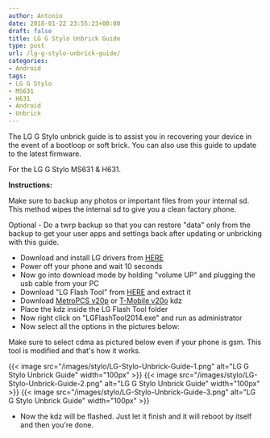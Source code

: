 ```yaml
---
author: Antonio
date: 2018-01-22 23:55:23+00:00
draft: false
title: LG G Stylo Unbrick Guide
type: post
url: /lg-g-stylo-unbrick-guide/
categories:
- Android
tags:
- LG G Stylo
- MS631
- H631
- Android
- Unbrick
---
```


The LG G Stylo unbrick guide is to assist you in recovering your device in the event of a bootloop or soft brick. You can also use this guide to update to the latest firmware.

<!--more-->

For the LG G Stylo MS631 & H631.

**Instructions:**

Make sure to backup any photos or important files from your internal sd. This method wipes the internal sd to give you a clean factory phone.

Optional - Do a twrp backup so that you can restore "data" only from the backup to get your user apps and settings back after updating or unbricking with this guide.

- Download and install LG drivers from <a href="https://www.androidfilehost.com/?fid=24052804347802528" target="_blank">HERE</a>
- Power off your phone and wait 10 seconds
- Now go into download mode by holding "volume UP" and plugging the usb cable from your PC
- Download "LG Flash Tool" from <a href="https://www.androidfilehost.com/?fid=24052804347800052" target="_blank">HERE</a> and extract it
- Download <a href="https://www.mediafire.com/file/ihe4m2841vq8qj3/MS63120p_00_0502.kdz" target="_blank">MetroPCS v20p</a> or <a href="https://www.mediafire.com/file/h921cazf0ivgbc5/H63120o_00_0502.kdz" target="_blank">T-Mobile v20o</a> kdz
- Place the kdz inside the LG Flash Tool folder
- Now right click on "LGFlashTool2014.exe" and run as administrator
- Now select all the options in the pictures below:

Make sure to select cdma as pictured below even if your phone is gsm. This tool is modified and that's how it works.

{{< image src="/images/stylo/LG-Stylo-Unbrick-Guide-1.png" alt="LG G Stylo Unbrick Guide" width="100px" >}}
{{< image src="/images/stylo/LG-Stylo-Unbrick-Guide-2.png" alt="LG G Stylo Unbrick Guide" width="100px" >}}
{{< image src="/images/stylo/LG-Stylo-Unbrick-Guide-3.png" alt="LG G Stylo Unbrick Guide" width="100px" >}}

- Now the kdz will be flashed. Just let it finish and it will reboot by itself and then you're done.
